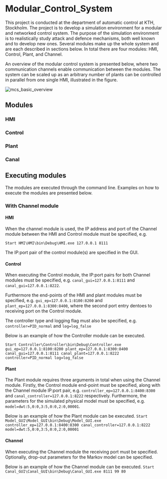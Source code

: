# Modular_Control_System
This project is conducted at the department of automatic control at KTH, Stockholm. The project is to develop a simulation environment for a modular and networked control system. The purpose of the simulation environment is to realistically study attack and defence mechanisms, both well known and to develop new ones. Several modules make up the whole system and are each described in sections below. In total there are four modules: HMI, Control, Plant, and Channel.

An overview of the modular control system is presented below, where two communication channels enable communication between the modules. The system can be scaled up as an arbitrary number of plants can be controlled in parallel from one single HMI, illustrated in the figure.

![mcs_basic_overview](https://user-images.githubusercontent.com/25713113/52147441-03474480-2667-11e9-9cef-200f0cba1618.png)

## Modules
### HMI
### Control
### Plant
### Canal

## Executing modules
The modules are executed through the command line. Examples on how to execute the modules are presented below.

### With Channel module
#### HMI
When the channel module is used, the IP address and port of the Channel module between the HMI and Control module must be specified, e.g.
```
Start HMI\HMI\bin\Debug\HMI.exe 127.0.0.1 8111
```
The IP:port pair of the control module(s) are specified in the GUI.

#### Control
When executing the Control module, the IP:port pairs for both Channel modules must be specified, e.g. `canal_gui=127.0.0.1:8111` and `canal_gui=127.0.0.1:8222`.

Furthermore the end-points of the HMI and plant modules must be specified, e.g. `gui_ep=127.0.0.1:8100:8200` and `plant_ep=127.0.0.1:8300:8400`, where the second port entry dentoes to receiving port on the Control module.

The controller type and logging flag must also be specified, e.g. `controller=PID_normal` and `log=log_false`

Below is an example of how the Controller module can be executed.
```
Start Controller\Controller\bin\Debug\Controller.exe gui_ep=127.0.0.1:8100:8200 plant_ep=127.0.0.1:8300:8400 canal_gui=127.0.0.1:8111 canal_plant=127.0.0.1:8222 controller=PID_normal log=log_false
```

#### Plant
The Plant module requires three arguments in total when using the Channel module. Firstly, the Control module end-point must be specified, along with the Channel module IP:port pair, e.g. `controller_ep=127.0.0.1:8400:8300` and `canal_controller=127.0.0.1:8222` respectively. Furthermore, the parameters for the simulated physical model must be specified, e.g. `model=dwt:5,0:0,3:5,0:0,2:0,00001`.

Below is an example of how the Plant module can be executed.
```Start Model_GUI\Model_GUI\bin\Debug\Model_GUI.exe controller_ep=127.0.0.1:8400:8300 canal_controller=127.0.0.1:8222 model=dwt:5,0:0,3:5,0:0,2:0,00001```

#### Channel
When executing the Channel module the receiving port must be specified. Optionally, drop-out parameters for the Markov model can be specified.

Below is an example of how the Channel module can be executed.
```Start Canal_GUI\Canal_GUI\bin\Debug\Canal_GUI.exe 8111 99 80```
